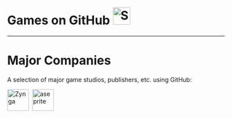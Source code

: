 # Games on GitHub <img src="http://i.imgur.com/Cj4rMrS.gif" height="40" alt="Swimming Octocat" title="Games on GitHub">
-------

# Major Companies

A selection of major game studios, publishers, etc. using GitHub:

[<img src="https://github.com/zynga.png" title="Zynga" height="50">](https://github.com/zynga)&nbsp;
[<img src="https://github.com/aseprite.png" title="aseprite" height="50">](https://github.com/aseprite)&nbsp;

